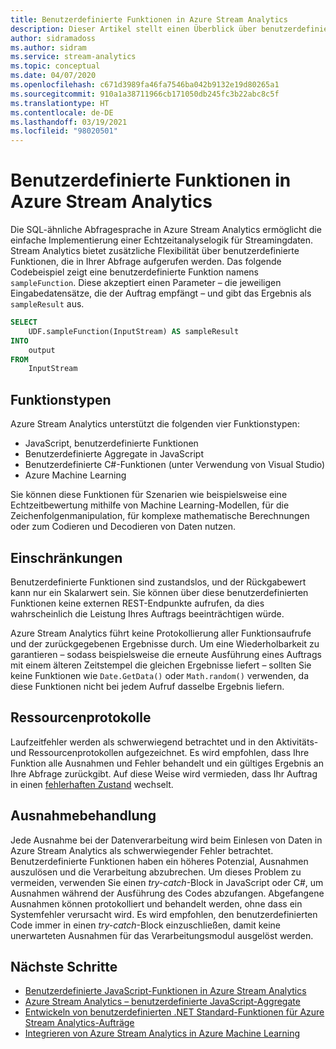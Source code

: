 ```yaml
---
title: Benutzerdefinierte Funktionen in Azure Stream Analytics
description: Dieser Artikel stellt einen Überblick über benutzerdefinierte Funktionen in Azure Stream Analytics bereit.
author: sidramadoss
ms.author: sidram
ms.service: stream-analytics
ms.topic: conceptual
ms.date: 04/07/2020
ms.openlocfilehash: c671d3989fa46fa7546ba042b9132e19d80265a1
ms.sourcegitcommit: 910a1a38711966cb171050db245fc3b22abc8c5f
ms.translationtype: HT
ms.contentlocale: de-DE
ms.lasthandoff: 03/19/2021
ms.locfileid: "98020501"
---
```

# <a name="user-defined-functions-in-azure-stream-analytics"></a>Benutzerdefinierte Funktionen in Azure Stream Analytics

Die SQL-ähnliche Abfragesprache in Azure Stream Analytics ermöglicht die einfache Implementierung einer Echtzeitanalyselogik für Streamingdaten. Stream Analytics bietet zusätzliche Flexibilität über benutzerdefinierte Funktionen, die in Ihrer Abfrage aufgerufen werden. Das folgende Codebeispiel zeigt eine benutzerdefinierte Funktion namens `sampleFunction`. Diese akzeptiert einen Parameter – die jeweiligen Eingabedatensätze, die der Auftrag empfängt – und gibt das Ergebnis als `sampleResult` aus.

```sql
SELECT 
    UDF.sampleFunction(InputStream) AS sampleResult 
INTO 
    output 
FROM 
    InputStream 
```

## <a name="types-of-functions"></a>Funktionstypen

Azure Stream Analytics unterstützt die folgenden vier Funktionstypen: 

* JavaScript, benutzerdefinierte Funktionen 
* Benutzerdefinierte Aggregate in JavaScript 
* Benutzerdefinierte C#-Funktionen (unter Verwendung von Visual Studio) 
* Azure Machine Learning 

Sie können diese Funktionen für Szenarien wie beispielsweise eine Echtzeitbewertung mithilfe von Machine Learning-Modellen, für die Zeichenfolgenmanipulation, für komplexe mathematische Berechnungen oder zum Codieren und Decodieren von Daten nutzen. 

## <a name="limitations"></a>Einschränkungen

Benutzerdefinierte Funktionen sind zustandslos, und der Rückgabewert kann nur ein Skalarwert sein. Sie können über diese benutzerdefinierten Funktionen keine externen REST-Endpunkte aufrufen, da dies wahrscheinlich die Leistung Ihres Auftrags beeinträchtigen würde. 

Azure Stream Analytics führt keine Protokollierung aller Funktionsaufrufe und der zurückgegebenen Ergebnisse durch. Um eine Wiederholbarkeit zu garantieren – sodass beispielsweise die erneute Ausführung eines Auftrags mit einem älteren Zeitstempel die gleichen Ergebnisse liefert – sollten Sie keine Funktionen wie `Date.GetData()` oder `Math.random()` verwenden, da diese Funktionen nicht bei jedem Aufruf dasselbe Ergebnis liefern.  

## <a name="resource-logs"></a>Ressourcenprotokolle

Laufzeitfehler werden als schwerwiegend betrachtet und in den Aktivitäts- und Ressourcenprotokollen aufgezeichnet. Es wird empfohlen, dass Ihre Funktion alle Ausnahmen und Fehler behandelt und ein gültiges Ergebnis an Ihre Abfrage zurückgibt. Auf diese Weise wird vermieden, dass Ihr Auftrag in einen [fehlerhaften Zustand](job-states.md) wechselt.  

## <a name="exception-handling"></a>Ausnahmebehandlung

Jede Ausnahme bei der Datenverarbeitung wird beim Einlesen von Daten in Azure Stream Analytics als schwerwiegender Fehler betrachtet. Benutzerdefinierte Funktionen haben ein höheres Potenzial, Ausnahmen auszulösen und die Verarbeitung abzubrechen. Um dieses Problem zu vermeiden, verwenden Sie einen *try-catch*-Block in JavaScript oder C#, um Ausnahmen während der Ausführung des Codes abzufangen. Abgefangene Ausnahmen können protokolliert und behandelt werden, ohne dass ein Systemfehler verursacht wird. Es wird empfohlen, den benutzerdefinierten Code immer in einen *try-catch*-Block einzuschließen, damit keine unerwarteten Ausnahmen für das Verarbeitungsmodul ausgelöst werden.

## <a name="next-steps"></a>Nächste Schritte

* [Benutzerdefinierte JavaScript-Funktionen in Azure Stream Analytics](stream-analytics-javascript-user-defined-functions.md)
* [Azure Stream Analytics – benutzerdefinierte JavaScript-Aggregate](stream-analytics-javascript-user-defined-aggregates.md)
* [Entwickeln von benutzerdefinierten .NET Standard-Funktionen für Azure Stream Analytics-Aufträge](stream-analytics-edge-csharp-udf-methods.md)
* [Integrieren von Azure Stream Analytics in Azure Machine Learning](machine-learning-udf.md)
